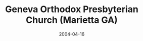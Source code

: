 ---
date: &id001 2004-04-16
end_date: null
location:
  address: 4101 Sandy Plains Road
  city: Marietta
  state: GA
minister:
- end: 2004-04-16
  name: John Fesko
  start: 1998-10-02
  type: Evangelist
- end: 2009-01-01
  name: John Fesko
  start: 2004-04-16
  type: Pastor
- end: null
  name: Matthew Holst
  start: 2010-01-01
  type: Pastor
ministers:
- John Fesko
- John Fesko
- Matthew Holst
name: Geneva Orthodox Presbyterian Church
names:
- end: 2004-04-16
  name: Geneva Orthodox Presbyterian Chapel
  start: 1998-10-02
- end: null
  name: Geneva Orthodox Presbyterian Church
  start: 2004-04-16
origination_date: *id001
raw_data: "GA Marietta\nGeneva Orthodox Presbyterian Chapel  (October 2, 1998\u2013\
  April 16, 2004)\nGeneva Orthodox Presbyterian Church  (April 16, 2004\u2013 )\n\
  Meeting at Hope Presbyterian Church, 4101 Sandy Plains Road\nEvangelist: John Fesko,\
  \ 1998\u20132004\nPastors: John Fesko, 2004\u20139\nMatthew Holst, 2010\u2013"
received_from: null
states:
- GA
status:
  active: true
  end_date: null
  reason: null
  received_from: null
  withdrawal_to: null
title: Geneva Orthodox Presbyterian Church (Marietta GA)
year_established:
- 2004

---